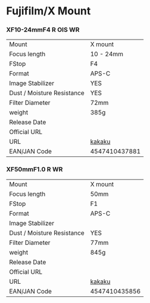 # Fujifilm/X Mount

### XF10-24mmF4 R OIS WR
|  | |
| -- | -- |
| Mount  | X mount |
| Focus length | 10 - 24mm |
| FStop | F4 |
| Format  | APS-C |
| Image Stabilizer  | YES  |
| Dust / Moisture Resistance | YES  |
| Filter Diameter | 72mm |
| weight | 385g |
| Release Date |  |
| Official URL |  |
| URL | [kakaku](https://kakaku.com/item/K0001302657/) |
| EAN/JAN Code | 4547410437881 |

### XF50mmF1.0 R WR
|  | |
| -- | -- |
| Mount  | X mount |
| Focus length | 50mm |
| FStop | F1 |
| Format  | APS-C |
| Image Stabilizer  |   |
| Dust / Moisture Resistance | YES  |
| Filter Diameter | 77mm |
| weight | 845g |
| Release Date |  |
| Official URL |  |
| URL | [kakaku](https://kakaku.com/item/K0001286475/) |
| EAN/JAN Code | 4547410435856 |
